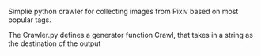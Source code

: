 Simplie python crawler for collecting images from Pixiv based on most popular tags.

The Crawler.py defines a generator function Crawl, that takes in a string as the destination of the output